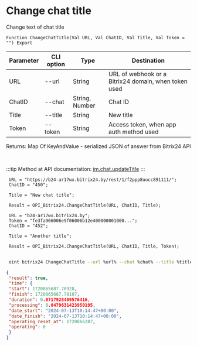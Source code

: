 ﻿---
sidebar_position: 7
---

# Change chat title
 Change text of chat title



`Function ChangeChatTitle(Val URL, Val ChatID, Val Title, Val Token = "") Export`

 | Parameter | CLI option | Type | Destination |
 |-|-|-|-|
 | URL | --url | String | URL of webhook or a Bitrix24 domain, when token used |
 | ChatID | --chat | String, Number | Chat ID |
 | Title | --title | String | New title |
 | Token | --token | String | Access token, when app auth method used |

 
 Returns: Map Of KeyAndValue - serialized JSON of answer from Bitrix24 API

<br/>

:::tip
Method at API documentation: [im.chat.updateTitle](https://dev.1c-bitrix.ru/learning/course/?COURSE_ID=93&LESSON_ID=12105)
:::
<br/>


```bsl title="Code example"
 URL = "https://b24-ar17wx.bitrix24.by/rest/1/f2ppp8uucc891111/";
 ChatID = "450";
 
 Title = "New chat title";
 
 Result = OPI_Bitrix24.ChangeChatTitle(URL, ChatID, Title);
 
 URL = "b24-ar17wx.bitrix24.by";
 Token = "fe3fa966006e9f06006b12e400000001000...";
 ChatID = "452";
 
 Title = "Another title";
 
 Result = OPI_Bitrix24.ChangeChatTitle(URL, ChatID, Title, Token);
```
	


```sh title="CLI command example"
 
 oint bitrix24 ChangeChatTitle --url %url% --chat %chat% --title %title% --token %token%

```

```json title="Result"
{
 "result": true,
 "time": {
 "start": 1720865687.70928,
 "finish": 1720865687.78107,
 "duration": 0.0717928409576416,
 "processing": 0.0479631423950195,
 "date_start": "2024-07-13T10:14:47+00:00",
 "date_finish": "2024-07-13T10:14:47+00:00",
 "operating_reset_at": 1720866287,
 "operating": 0
 }
}
```
